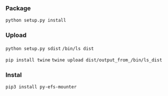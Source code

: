 ### Package
`python setup.py install`

### Upload
`python setup.py sdist`
`/bin/ls dist`

`pip install twine`
`twine upload dist/output_from_/bin/ls_dist`

### Instal
`pip3 install py-efs-mounter`
